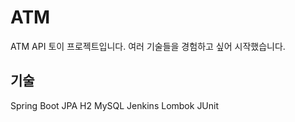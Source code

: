 # ATM
ATM API 토이 프로젝트입니다.
여러 기술들을 경험하고 싶어 시작했습니다.
## 기술
Spring Boot
JPA
H2
MySQL
Jenkins
Lombok
JUnit

